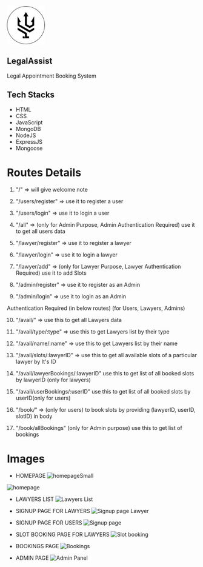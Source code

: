 
<img src="./Frontend/logo/LegalAssist.png" width="100" heigth="100" />

## LegalAssist

Legal Appointment Booking System



## Tech Stacks
- HTML
- CSS
- JavaScript
- MongoDB
- NodeJS
- ExpressJS
- Mongoose






# Routes Details

1. "/" => will give welcome note

2. "/users/register" => use it to register a user
3. "/users/login" => use it to login a user
4. "/all" => (only for Admin Purpose, Admin Authentication Required) use it to get all users data

5. "/lawyer/register" => use it to register a lawyer
6. "/lawyer/login" => use it to login a lawyer
7. "/lawyer/add" => (only for Lawyer Purpose, Lawyer Authentication Required) use it to add Slots

8. "/admin/register" => use it to register as an Admin
9. "/admin/login" => use it to login as an Admin

Authentication Required (in below routes) (for Users, Lawyers, Admins)

10. "/avail/" => use this to get all Lawyers data
11. "/avail/type/:type" => use this to get Lawyers list by their type
12. "/avail/name/:name" => use this to get Lawyers list by their name
13. "/avail/slots/:lawyerID" => use this to get all available slots of a particular lawyer by It's ID
14. "/avail/lawyerBookings/:lawyerID" use this to get list of all booked slots by lawyerID (only for lawyers)
15. "/avail/userBookings/:userID" use this to get list of all booked slots by userID(only for users)


16. "/book/" => (only for users) to book slots by providing (lawyerID, userID, slotID) in body
17. "/book/allBookings" (only for Admin purpose) use this to get list of bookings 




# Images
- HOMEPAGE
![homepageSmall](https://user-images.githubusercontent.com/112761880/229686303-7dbee180-48d1-4ec7-9cbb-c0a09802c82b.jpg)

![homepage](https://user-images.githubusercontent.com/112761880/229361349-e14c12db-c50f-4a9f-9aeb-a1311fac2ea7.jpg)

- LAWYERS LIST
![Lawyers List](https://user-images.githubusercontent.com/112761880/229361324-d9b02dcf-3bfb-46bc-88a4-cd081886112e.jpg)

- SIGNUP PAGE FOR LAWYERS
![Signup page Lawyer](https://user-images.githubusercontent.com/112761880/229361335-2d8b1c6f-1374-49ff-85f0-30a9aaab0d64.jpg)

- SIGNUP PAGE FOR USERS
![Signup page](https://user-images.githubusercontent.com/112761880/229361341-8558c449-21dc-4bdc-b72e-c65e10ec1547.jpg)

- SLOT BOOKING PAGE FOR LAWYERS
![Slot booking](https://user-images.githubusercontent.com/112761880/229361342-189ca0be-5cea-420b-97a0-fed4c1de5830.jpg)

- BOOKINGS PAGE
![Bookings](https://user-images.githubusercontent.com/112761880/229361346-e7354052-bb75-40df-9c21-4faae1e2dba7.jpg)

- ADMIN PAGE
![Admin Panel](https://user-images.githubusercontent.com/112761880/229361344-aed5df3a-1453-482e-8283-f8a54f2e6fb9.jpg)
